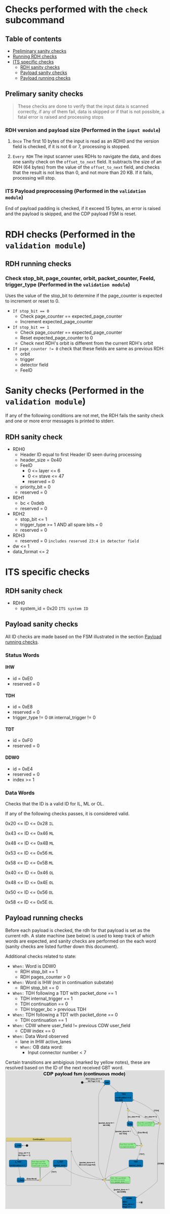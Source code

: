 # Checks performed with the `check` subcommand

## Table of contents
- [Preliminary sanity checks](#prelimary-sanity-checks)
- [Running RDH checks](#rdh-running-checks)
- [ITS specific checks](#its-specific-checks)
  - [RDH sanity checks](#rdh-sanity-check-1)
  - [Payload sanity checks](#payload-sanity-checks)
  - [Payload running checks](#payload-running-checks)

## Prelimary sanity checks
> These checks are done to verify that the input data is scanned correctly, if any of them fail, data is skipped or if that is not possible, a fatal error is raised and processing stops
### RDH version and payload size (Performed in the `input module`)
1. `Once` The first 10 bytes of the input is read as an RDH0 and the version field is checked, if it is not 6 or 7, processing is stopped.

2. `Every RDH` The input scanner uses RDHs to navigate the data, and does one sanity check on the `offset_to_next` field. It subtracts the size of an RDH (64 bytes) from the value of the `offset_to_next` field, and checks that the result is not less than 0, and not more than 20 KB. If it fails, processing will stop.


### ITS Payload preprocessing (Performed in the `validation module`)
End of payload padding is checked, if it exceed 15 bytes, an error is raised and the payload is skipped, and the CDP payload FSM is reset.



# RDH checks (Performed in the `validation module`)
## RDH running checks
### Check stop_bit, page_counter, orbit, packet_counter, FeeId, trigger_type (Performed in the `validation module`)
Uses the value of the stop_bit to determine if the page_counter is expected to increment or reset to 0.

* `If stop_bit == 0`
  * Check page_counter == expected_page_counter
  * Increment expected_page_counter
* `If stop_bit == 1`
  * Check page_counter == expected_page_counter
  * Reset expected_page_counter to 0
  * Check next RDH's orbit is different from the current RDH's orbit
* `If page_counter != 0` check that these fields are same as previous RDH:
  * orbit
  * trigger
  * detector field
  * FeeID





# Sanity checks (Performed in the `validation module`)
If any of the following conditions are not met, the RDH fails the sanity check and one or more error messages is printed to stderr.
## RDH sanity check
* RDH0
  * Header ID equal to first Header ID seen during processing
  * header_size = 0x40
  * FeeID
    * 0 <= layer <= 6
    * 0 <= stave <= 47
    * reserved = 0
  * priority_bit = 0
  * reserved = 0
* RDH1
  * bc < 0xdeb
  * reserved = 0
* RDH2
  * stop_bit <= 1
  * trigger_type >= 1 AND all spare bits = 0
  * reserved = 0
* RDH3
  * reserved = 0 `includes reserved 23:4 in detector field`
* dw <= 1
* data_format <= 2


# ITS specific checks
## RDH sanity check
* RDH0
  * system_id = 0x20 `ITS system ID`

## Payload sanity checks
All ID checks are made based on the FSM illustrated in the section [Payload running checks](#payload-running-checks).
### Status Words
#### IHW
* id = 0xE0
* reserved = 0

#### TDH
* id = 0xE8
* reserved = 0
* trigger_type != 0 `OR` internal_trigger != 0

#### TDT
* id = 0xF0
* reserved = 0

#### DDW0
* id = 0xE4
* reserved = 0
* index >= 1

### Data Words
Checks that the ID is a valid ID for IL, ML or OL.

If any of the following checks passes, it is considered valid.

0x20 <= ID <= 0x28 `IL`

0x43 <= ID <= 0x46 `ML`

0x48 <= ID <= 0x4B `ML`

0x53 <= ID <= 0x56 `ML`

0x58 <= ID <= 0x5B `ML`

0x40 <= ID <= 0x46 `OL`

0x48 <= ID <= 0x4E `OL`

0x50 <= ID <= 0x56 `OL`

0x58 <= ID <= 0x5E `OL`

## Payload running checks
Before each payload is checked, the rdh for that payload is set as the current rdh. A state machine (see below) is used to keep track of which words are expected, and sanity checks are performed on the each word (sanity checks are listed further down this document).

Additional checks related to state:
* `When:` Word is DDW0
  * RDH stop_bit == 1
  * RDH pages_counter > 0
* `When:` Word is IHW (not in continuation substate)
  * RDH stop_bit == 0
* `When:` TDH following a TDT with packet_done == 1
  * TDH internal_trigger == 1
  * TDH continuation == 0
  * TDH trigger_bc > previous TDH
* `When:` TDH following a TDT with packet_done == 0
  * TDH continuation == 1
* `When:` CDW where user_field != previous CDW user_field
  * CDW index == 0
* `When:` Data Word observed
  * lane in IHW active_lanes
  * `When:` OB data word:
    * Input connector number < 7


Certain transitions are ambigious (marked by yellow notes), these are resolved based on the ID of the next received GBT word.
![CDP FSM for validation](CDP_payload_StateMachine%20(continuous%20mode).png)

